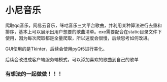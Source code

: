 # 小尼音乐

爬取qq音乐，网易云音乐，咪咕音乐三大平台歌曲，并利用某种算法进行去重和排序，基本上可以展示出用户想要的歌曲清单。exe需要配合在static目录文件下使用，因为每次爬取都是全量爬取，所以速度会很慢，后续思考如何改进。



GUI使用的是Tkinter，后续会使用pyQt5进行美化。



后续会改进成客户端服务端模式，可以添加喜欢的歌曲到自己的歌单

### **有想法的一起做做！！！**